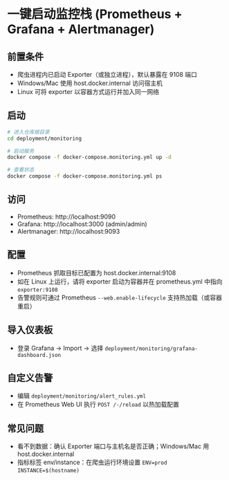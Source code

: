 # 一键启动监控栈 (Prometheus + Grafana + Alertmanager)

## 前置条件
- 爬虫进程内已启动 Exporter（或独立进程），默认暴露在 9108 端口
- Windows/Mac 使用 host.docker.internal 访问宿主机
- Linux 可将 exporter 以容器方式运行并加入同一网络

## 启动
```bash
# 进入仓库根目录
cd deployment/monitoring

# 启动服务
docker compose -f docker-compose.monitoring.yml up -d

# 查看状态
docker compose -f docker-compose.monitoring.yml ps
```

## 访问
- Prometheus: http://localhost:9090
- Grafana: http://localhost:3000 (admin/admin)
- Alertmanager: http://localhost:9093

## 配置
- Prometheus 抓取目标已配置为 host.docker.internal:9108
- 如在 Linux 上运行，请将 exporter 启动为容器并在 prometheus.yml 中指向 `exporter:9108`
- 告警规则可通过 Prometheus `--web.enable-lifecycle` 支持热加载（或容器重启）

## 导入仪表板
- 登录 Grafana → Import → 选择 `deployment/monitoring/grafana-dashboard.json`

## 自定义告警
- 编辑 `deployment/monitoring/alert_rules.yml`
- 在 Prometheus Web UI 执行 `POST /-/reload` 以热加载配置

## 常见问题
- 看不到数据：确认 Exporter 端口与主机名是否正确；Windows/Mac 用 host.docker.internal
- 指标标签 env/instance：在爬虫运行环境设置 `ENV=prod` `INSTANCE=$(hostname)`
